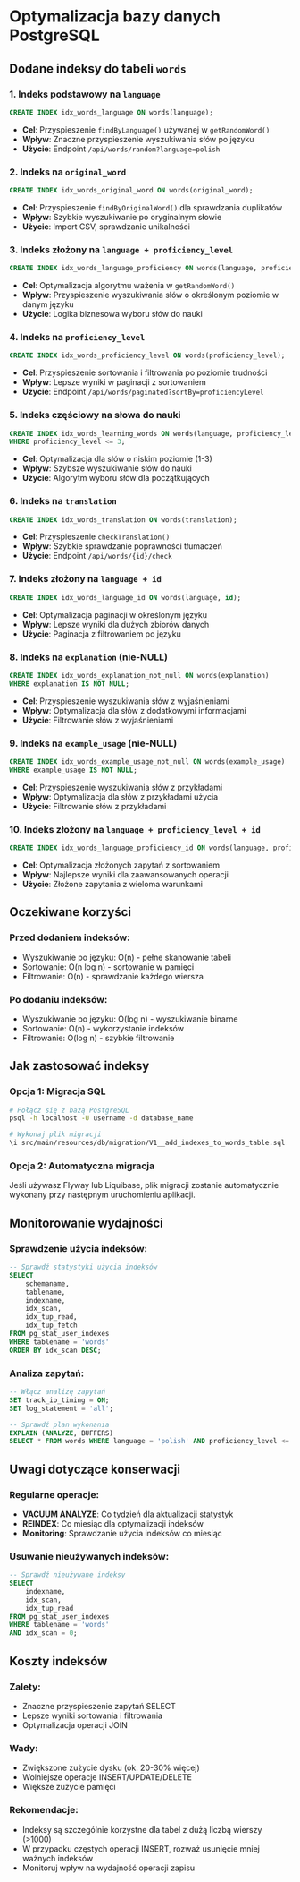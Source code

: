 # Optymalizacja bazy danych PostgreSQL

## Dodane indeksy do tabeli `words`

### 1. **Indeks podstawowy na `language`**
```sql
CREATE INDEX idx_words_language ON words(language);
```
- **Cel**: Przyspieszenie `findByLanguage()` używanej w `getRandomWord()`
- **Wpływ**: Znaczne przyspieszenie wyszukiwania słów po języku
- **Użycie**: Endpoint `/api/words/random?language=polish`

### 2. **Indeks na `original_word`**
```sql
CREATE INDEX idx_words_original_word ON words(original_word);
```
- **Cel**: Przyspieszenie `findByOriginalWord()` dla sprawdzania duplikatów
- **Wpływ**: Szybkie wyszukiwanie po oryginalnym słowie
- **Użycie**: Import CSV, sprawdzanie unikalności

### 3. **Indeks złożony na `language + proficiency_level`**
```sql
CREATE INDEX idx_words_language_proficiency ON words(language, proficiency_level);
```
- **Cel**: Optymalizacja algorytmu ważenia w `getRandomWord()`
- **Wpływ**: Przyspieszenie wyszukiwania słów o określonym poziomie w danym języku
- **Użycie**: Logika biznesowa wyboru słów do nauki

### 4. **Indeks na `proficiency_level`**
```sql
CREATE INDEX idx_words_proficiency_level ON words(proficiency_level);
```
- **Cel**: Przyspieszenie sortowania i filtrowania po poziomie trudności
- **Wpływ**: Lepsze wyniki w paginacji z sortowaniem
- **Użycie**: Endpoint `/api/words/paginated?sortBy=proficiencyLevel`

### 5. **Indeks częściowy na słowa do nauki**
```sql
CREATE INDEX idx_words_learning_words ON words(language, proficiency_level) 
WHERE proficiency_level <= 3;
```
- **Cel**: Optymalizacja dla słów o niskim poziomie (1-3)
- **Wpływ**: Szybsze wyszukiwanie słów do nauki
- **Użycie**: Algorytm wyboru słów dla początkujących

### 6. **Indeks na `translation`**
```sql
CREATE INDEX idx_words_translation ON words(translation);
```
- **Cel**: Przyspieszenie `checkTranslation()`
- **Wpływ**: Szybkie sprawdzanie poprawności tłumaczeń
- **Użycie**: Endpoint `/api/words/{id}/check`

### 7. **Indeks złożony na `language + id`**
```sql
CREATE INDEX idx_words_language_id ON words(language, id);
```
- **Cel**: Optymalizacja paginacji w określonym języku
- **Wpływ**: Lepsze wyniki dla dużych zbiorów danych
- **Użycie**: Paginacja z filtrowaniem po języku

### 8. **Indeks na `explanation` (nie-NULL)**
```sql
CREATE INDEX idx_words_explanation_not_null ON words(explanation) 
WHERE explanation IS NOT NULL;
```
- **Cel**: Przyspieszenie wyszukiwania słów z wyjaśnieniami
- **Wpływ**: Optymalizacja dla słów z dodatkowymi informacjami
- **Użycie**: Filtrowanie słów z wyjaśnieniami

### 9. **Indeks na `example_usage` (nie-NULL)**
```sql
CREATE INDEX idx_words_example_usage_not_null ON words(example_usage) 
WHERE example_usage IS NOT NULL;
```
- **Cel**: Przyspieszenie wyszukiwania słów z przykładami
- **Wpływ**: Optymalizacja dla słów z przykładami użycia
- **Użycie**: Filtrowanie słów z przykładami

### 10. **Indeks złożony na `language + proficiency_level + id`**
```sql
CREATE INDEX idx_words_language_proficiency_id ON words(language, proficiency_level, id);
```
- **Cel**: Optymalizacja złożonych zapytań z sortowaniem
- **Wpływ**: Najlepsze wyniki dla zaawansowanych operacji
- **Użycie**: Złożone zapytania z wieloma warunkami

## Oczekiwane korzyści

### **Przed dodaniem indeksów:**
- Wyszukiwanie po języku: O(n) - pełne skanowanie tabeli
- Sortowanie: O(n log n) - sortowanie w pamięci
- Filtrowanie: O(n) - sprawdzanie każdego wiersza

### **Po dodaniu indeksów:**
- Wyszukiwanie po języku: O(log n) - wyszukiwanie binarne
- Sortowanie: O(n) - wykorzystanie indeksów
- Filtrowanie: O(log n) - szybkie filtrowanie

## Jak zastosować indeksy

### **Opcja 1: Migracja SQL**
```bash
# Połącz się z bazą PostgreSQL
psql -h localhost -U username -d database_name

# Wykonaj plik migracji
\i src/main/resources/db/migration/V1__add_indexes_to_words_table.sql
```

### **Opcja 2: Automatyczna migracja**
Jeśli używasz Flyway lub Liquibase, plik migracji zostanie automatycznie wykonany przy następnym uruchomieniu aplikacji.

## Monitorowanie wydajności

### **Sprawdzenie użycia indeksów:**
```sql
-- Sprawdź statystyki użycia indeksów
SELECT 
    schemaname,
    tablename,
    indexname,
    idx_scan,
    idx_tup_read,
    idx_tup_fetch
FROM pg_stat_user_indexes 
WHERE tablename = 'words'
ORDER BY idx_scan DESC;
```

### **Analiza zapytań:**
```sql
-- Włącz analizę zapytań
SET track_io_timing = ON;
SET log_statement = 'all';

-- Sprawdź plan wykonania
EXPLAIN (ANALYZE, BUFFERS) 
SELECT * FROM words WHERE language = 'polish' AND proficiency_level <= 3;
```

## Uwagi dotyczące konserwacji

### **Regularne operacje:**
- **VACUUM ANALYZE**: Co tydzień dla aktualizacji statystyk
- **REINDEX**: Co miesiąc dla optymalizacji indeksów
- **Monitoring**: Sprawdzanie użycia indeksów co miesiąc

### **Usuwanie nieużywanych indeksów:**
```sql
-- Sprawdź nieużywane indeksy
SELECT 
    indexname,
    idx_scan,
    idx_tup_read
FROM pg_stat_user_indexes 
WHERE tablename = 'words' 
AND idx_scan = 0;
```

## Koszty indeksów

### **Zalety:**
- Znaczne przyspieszenie zapytań SELECT
- Lepsze wyniki sortowania i filtrowania
- Optymalizacja operacji JOIN

### **Wady:**
- Zwiększone zużycie dysku (ok. 20-30% więcej)
- Wolniejsze operacje INSERT/UPDATE/DELETE
- Większe zużycie pamięci

### **Rekomendacje:**
- Indeksy są szczególnie korzystne dla tabel z dużą liczbą wierszy (>1000)
- W przypadku częstych operacji INSERT, rozważ usunięcie mniej ważnych indeksów
- Monitoruj wpływ na wydajność operacji zapisu
